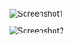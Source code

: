 ![Screenshot1](https://github.com/NipuniSenani/CS549-Computational-Learning-F23/assets/81766272/9482858a-60eb-416d-b79a-8d1ea0733088)


![Screenshot2](https://github.com/NipuniSenani/CS549-Computational-Learning-F23/assets/81766272/bfc468ca-b985-49a9-a765-1b23d5d1e1b8)
